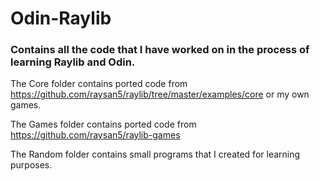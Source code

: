# Odin-Raylib

### Contains all the code that I have worked on in the process of learning Raylib and Odin.

The Core folder contains ported code from https://github.com/raysan5/raylib/tree/master/examples/core or my own games.

The Games folder contains ported code from https://github.com/raysan5/raylib-games

The Random folder contains small programs that I created for learning purposes.
